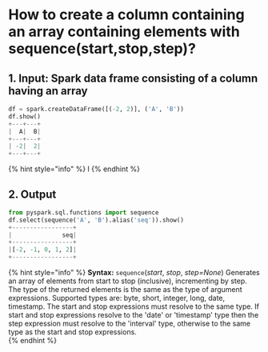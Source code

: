 # How to create a  column containing an array containing elements with sequence\(start,stop,step\)?



## 1.  Input:  Spark data frame consisting of a column having an array

```python
df = spark.createDataFrame([(-2, 2)], ('A', 'B'))
df.show()
+---+---+
|  A|  B|
+---+---+
| -2|  2|
+---+---+
```

{% hint style="info" %}
I
{% endhint %}

## 2.  Output

```python
from pyspark.sql.functions import sequence
df.select(sequence('A', 'B').alias('seq')).show()
+-----------------+
|              seq|
+-----------------+
|[-2, -1, 0, 1, 2]|
+-----------------+
```

{% hint style="info" %}
**Syntax:**   `sequence`\(_start_, _stop_, _step=None_\)                                                                                                                 Generates an array of elements from start to stop \(inclusive\), incrementing by step. The type of the returned elements is the same as the type of argument expressions. Supported types are: byte, short, integer, long, date, timestamp. The start and stop expressions must resolve to the same type. If start and stop expressions resolve to the 'date' or 'timestamp' type then the step expression must resolve to the 'interval' type, otherwise to the same type as the start and stop expressions.                 
{% endhint %}

